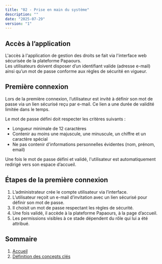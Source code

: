 ```yaml
---
title: "02 - Prise en main du système"
description: ""
date: "2025-07-29"
version: "1"
---
```


## Accès à l’application

L'accès à l'application de gestion des droits se fait via l'interface web sécurisée de la plateforme Papaours.  
Les utilisateurs doivent disposer d’un identifiant valide (adresse e-mail) ainsi qu’un mot de passe conforme aux règles de sécurité en vigueur.


## Première connexion

Lors de la première connexion, l’utilisateur est invité à définir son mot de passe via un lien sécurisé reçu par e-mail. Ce lien a une durée de validité limitée dans le temps.

Le mot de passe défini doit respecter les critères suivants :
- Longueur minimale de 12 caractères
- Contenir au moins une majuscule, une minuscule, un chiffre et un caractère spécial
- Ne pas contenir d'informations personnelles évidentes (nom, prénom, email)

Une fois le mot de passe défini et validé, l'utilisateur est automatiquement redirigé vers son espace d’accueil.

## Étapes de la première connexion

1. L’administrateur crée le compte utilisateur via l’interface.
2. L’utilisateur reçoit un e-mail d’invitation avec un lien sécurisé pour définir son mot de passe.
3. Il choisit un mot de passe respectant les règles de sécurité.
4. Une fois validé, il accède à la plateforme Papaours, à la page d’accueil.
5. Les permissions visibles à ce stade dépendent du rôle qui lui a été attribué.

## Sommaire

1. [Accueil](../accueil)
2. [Définition des concepts clés](03-Definition-concepts-cles)

